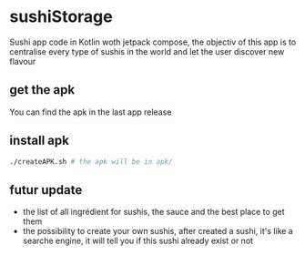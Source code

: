 # sushiStorage

Sushi app code in Kotlin woth jetpack compose, the objectiv of this app is to centralise every type of sushis in the world and let the user discover new flavour

## get the apk

You can find the apk in the last app release

## install apk
```bash
./createAPK.sh # the apk will be in apk/
```

## futur update

- the list of all ingrédient for sushis, the sauce and the best place to get them
- the possibility to create your own sushis, after created a sushi, it's like a searche engine, it will tell you if this sushi already exist or not
